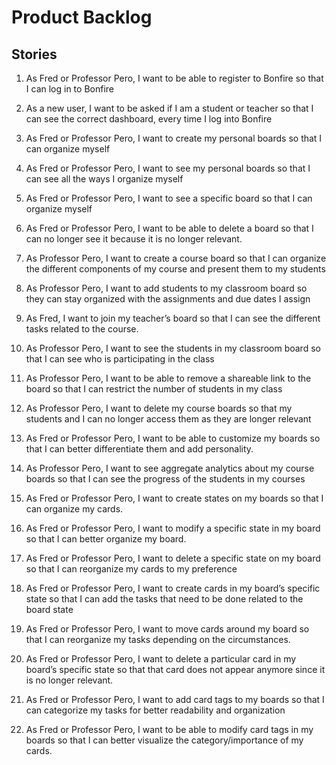 # Product Backlog

## Stories

1. As Fred or Professor Pero, I want to be able to register to Bonfire so that I can log in to Bonfire

1. As a new user, I want to be asked if I am a student or teacher so that I can see the correct dashboard, every time I log into Bonfire

1. As Fred or Professor Pero, I want to create my personal boards so that I can organize myself

1. As Fred or Professor Pero, I want to see my personal boards so that I can see all the ways I organize myself

1. As Fred or Professor Pero, I want to see a specific board so that I can organize myself

1. As Fred or Professor Pero, I want to be able to delete a board so that I can no longer see it because it is no longer relevant.

2. As Professor Pero, I want to create a course board so that I can organize the different components of my course and present them to my students

3. As Professor Pero, I want to add students to my classroom board so they can stay organized with the assignments and due dates I assign

4. As Fred, I want to join my teacher’s board so that I can see the different tasks related to the course.

5. As Professor Pero, I want to see the students in my classroom board so that I can see who is participating in the class

6. As Professor Pero, I want to be able to remove a shareable link to the board so that I can restrict the number of students in my class

7. As Professor Pero, I want to delete my course boards so that my students and I can no longer access them as they are longer relevant

8. As Fred or Professor Pero, I want to be able to customize my boards so that I can better differentiate them and add personality.

9. As Professor Pero, I want to see aggregate analytics about my course boards so that I can see the progress of the students in my courses

10. As Fred or Professor Pero, I want to create states on my boards so that I can organize my cards.

11. As Fred or Professor Pero, I want to modify a specific state in my board so that I can better organize my board.

12. As Fred or Professor Pero, I want to delete a specific state on my board so that I can reorganize my cards to my preference

13. As Fred or Professor Pero, I want to create cards in my board’s specific state so that I can add the tasks that need to be done related to the board state

14. As Fred or Professor Pero, I want to move cards around my board so that I can reorganize my tasks depending on the circumstances.

15. As Fred or Professor Pero, I want to delete a particular card in my board’s specific state so that that card does not appear anymore since it is no longer relevant.

16. As Fred or Professor Pero, I want to add card tags to my boards so that I can categorize my tasks for better readability and organization

17. As Fred or Professor Pero, I want to be able to modify card tags in my boards so that I can better visualize the category/importance of my cards.
